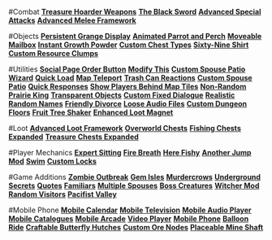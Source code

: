 
#Combat
**[Treasure Hoarder Weapons](https://www.nexusmods.com/stardewvalley/mods/8010)**
**[The Black Sword](https://www.nexusmods.com/stardewvalley/mods/7987)**
**[Advanced Special Attacks](https://www.nexusmods.com/stardewvalley/mods/7903)**
**[Advanced Melee Framework](https://www.nexusmods.com/stardewvalley/mods/7886)**

#Objects
**[Persistent Grange Display](https://www.nexusmods.com/stardewvalley/mods/7977)**
**[Animated Parrot and Perch](https://www.nexusmods.com/stardewvalley/mods/7957)**
**[Moveable Mailbox](https://www.nexusmods.com/stardewvalley/mods/7834)**
**[Instant Growth Powder](https://www.nexusmods.com/stardewvalley/mods/7727)**
**[Custom Chest Types](https://www.nexusmods.com/stardewvalley/mods/7755)**
**[Sixty-Nine Shirt](https://www.nexusmods.com/stardewvalley/mods/6969)**
**[Custom Resource Clumps](https://www.nexusmods.com/stardewvalley/mods/6669)**

#Utilities
**[Social Page Order Button](https://www.nexusmods.com/stardewvalley/mods/7871)**
**[Modify This](https://www.nexusmods.com/stardewvalley/mods/7814)**
**[Custom Spouse Patio Wizard](https://www.nexusmods.com/stardewvalley/mods/7775)**
**[Quick Load](https://www.nexusmods.com/stardewvalley/mods/7756)**
**[Map Teleport](https://www.nexusmods.com/stardewvalley/mods/7675)**
**[Trash Can Reactions](https://www.nexusmods.com/stardewvalley/mods/7643)**
**[Custom Spouse Patio](https://www.nexusmods.com/stardewvalley/mods/6630)**
**[Quick Responses](https://www.nexusmods.com/stardewvalley/mods/6548)**
**[Show Players Behind Map Tiles](https://www.nexusmods.com/stardewvalley/mods/6540)**
**[Non-Random Prairie King](https://www.nexusmods.com/stardewvalley/mods/6509)**
**[Transparent Objects](https://www.nexusmods.com/stardewvalley/mods/6412)**
**[Custom Fixed Dialogue](https://www.nexusmods.com/stardewvalley/mods/6358)**
**[Realistic Random Names](https://www.nexusmods.com/stardewvalley/mods/6269)**
**[Friendly Divorce](https://www.nexusmods.com/stardewvalley/mods/6241)**
**[Loose Audio Files](https://www.nexusmods.com/stardewvalley/mods/5999)**
**[Custom Dungeon Floors](https://www.nexusmods.com/stardewvalley/mods/5894)**
**[Fruit Tree Shaker](https://www.nexusmods.com/stardewvalley/mods/5776)**
**[Enhanced Loot Magnet](https://www.nexusmods.com/stardewvalley/mods/4856)**

#Loot
**[Advanced Loot Framework](https://www.nexusmods.com/stardewvalley/mods/7739)**
**[Overworld Chests](https://www.nexusmods.com/stardewvalley/mods/7710)**
**[Fishing Chests Expanded](https://www.nexusmods.com/stardewvalley/mods/7694)**
**[Treasure Chests Expanded](https://www.nexusmods.com/stardewvalley/mods/7685)**

#Player Mechanics
**[Expert Sitting](https://www.nexusmods.com/stardewvalley/mods/7435)**
**[Fire Breath](https://www.nexusmods.com/stardewvalley/mods/7311)**
**[Here Fishy](https://www.nexusmods.com/stardewvalley/mods/6586)**
**[Another Jump Mod](https://www.nexusmods.com/stardewvalley/mods/6546)**
**[Swim](https://www.nexusmods.com/stardewvalley/mods/6326)**
**[Custom Locks](https://www.nexusmods.com/stardewvalley/mods/6251)**

#Game Additions
**[Zombie Outbreak](https://www.nexusmods.com/stardewvalley/mods/6743)**
**[Gem Isles](https://www.nexusmods.com/stardewvalley/mods/6692)**
**[Murdercrows](https://www.nexusmods.com/stardewvalley/mods/6615)**
**[Underground Secrets](https://www.nexusmods.com/stardewvalley/mods/6597)**
**[Quotes](https://www.nexusmods.com/stardewvalley/mods/6503)**
**[Familiars](https://www.nexusmods.com/stardewvalley/mods/6429)**
**[Multiple Spouses](https://www.nexusmods.com/stardewvalley/mods/6227)**
**[Boss Creatures](https://www.nexusmods.com/stardewvalley/mods/5864)**
**[Witcher Mod](https://www.nexusmods.com/stardewvalley/mods/5797)**
**[Random Visitors](https://www.nexusmods.com/stardewvalley/mods/4911)**
**[Pacifist Valley](https://www.nexusmods.com/stardewvalley/mods/5464)**

#Mobile Phone
**[Mobile Calendar](https://www.nexusmods.com/stardewvalley/mods/6601)**
**[Mobile Television](https://www.nexusmods.com/stardewvalley/mods/6575)**
**[Mobile Audio Player](https://www.nexusmods.com/stardewvalley/mods/6568)**
**[Mobile Catalogues](https://www.nexusmods.com/stardewvalley/mods/6543)**
**[Mobile Arcade](https://www.nexusmods.com/stardewvalley/mods/6538)**
**[Video Player](https://www.nexusmods.com/stardewvalley/mods/6524)**
**[Mobile Phone](https://www.nexusmods.com/stardewvalley/mods/6523)**
**[Balloon Ride](https://www.nexusmods.com/stardewvalley/mods/6633)**
**[Craftable Butterfly Hutches](https://www.nexusmods.com/stardewvalley/mods/6279)**
**[Custom Ore Nodes](https://www.nexusmods.com/stardewvalley/mods/5966)**
**[Placeable Mine Shaft](https://www.nexusmods.com/stardewvalley/mods/5440)**